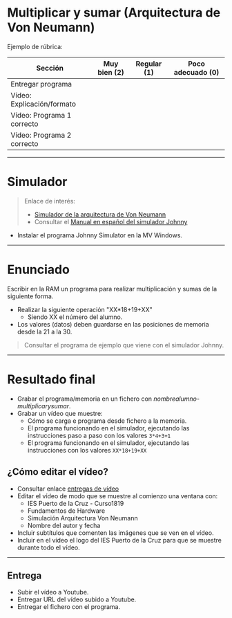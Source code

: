 
# Multiplicar y sumar (Arquitectura de Von Neumann)

Ejemplo de rúbrica:

| Sección               | Muy bien (2) | Regular (1) | Poco adecuado (0) |
| --------------------- | ------------ | ----------- | ----------------- |
| Entregar programa          | | | |
| Vídeo: Explicación/formato | | | |
| Vídeo: Programa 1 correcto | | | |
| Vídeo: Programa 2 correcto | | | |

---

# Simulador

> Enlace de interés:
> * [Simulador de la arquitectura de Von Neumann](https://youtu.be/SBX9pma_e-g)
> * Consultar el [Manual en español del simulador Johnny](https://github.com/dvarrui/johnny-simulator-es)

* Instalar el programa Johnny Simulator en la MV Windows.

---

# Enunciado

Escribir en la RAM un programa para realizar multiplicación y sumas de la siguiente forma.
* Realizar la siguiente operación "XX*18+19+XX"
    * Siendo XX el número del alumno.
* Los valores (datos) deben guardarse en las posiciones de memoria desde la 21 a la 30.

> Consultar el programa de ejemplo que viene con el simulador Johnny.

---

# Resultado final

* Grabar el programa/memoria en un fichero con *nombrealumno-multiplicarysumar*.
* Grabar un vídeo que muestre:
    * Cómo se carga e programa desde fichero a la memoria.
    * El programa funcionando en el simulador, ejecutando las instrucciones paso a paso con los valores `3*4+3+1`
    * El programa funcionando en el simulador, ejecutando las instrucciones con los valores `XX*18+19+XX`

## ¿Cómo editar el vídeo?

* Consultar enlace [entregas de vídeo](../../entregas/video.md)
* Editar el vídeo de modo que se muestre al comienzo una ventana con:
    * IES Puerto de la Cruz - Curso1819
    * Fundamentos de Hardware
    * Simulación Arquitectura Von Neumann
    * Nombre del autor y fecha
* Incluir subtítulos que comenten las imágenes que se ven en el vídeo.
* Incluir en el vídeo el logo del IES Puerto de la Cruz para que se muestre durante todo el vídeo.

---

## Entrega
* Subir el vídeo a Youtube.
* Entregar URL del vídeo subido a Youtube.
* Entregar el fichero con el programa.
